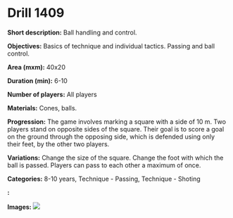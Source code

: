 # Drill 1409

**Short description:**
Ball handling and control.

**Objectives:**
Basics of technique and individual tactics. Passing and ball control.

**Area (mxm):**
40x20

**Duration (min):**
6-10

**Number of players:**
All players

**Materials:**
Cones, balls.

**Progression:**
The game involves marking a square with a side of 10 m. Two players stand on opposite sides of the square. Their goal is to score a goal on the ground through the opposing side, which is defended using only their feet, by the other two players.

**Variations:**
Change the size of the square. Change the foot with which the ball is passed. Players can pass to each other a maximum of once.

**Categories:**
8-10 years, Technique - Passing, Technique - Shoting

**:**


**Images:**
![](https://www.coachingfutsal.com/\images\74f5c07c-b21e-47d1-a7b4-847d489a392a_213.png)

